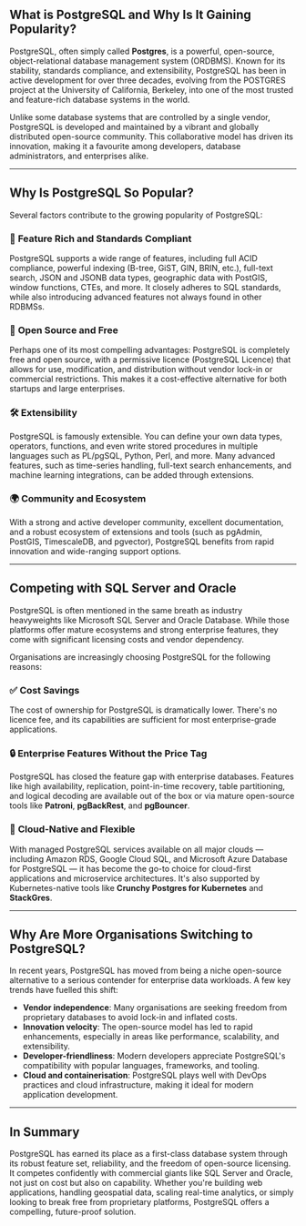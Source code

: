 

## What is PostgreSQL and Why Is It Gaining Popularity?

PostgreSQL, often simply called **Postgres**, is a powerful, open-source, object-relational database management system (ORDBMS). Known for its stability, standards compliance, and extensibility, PostgreSQL has been in active development for over three decades, evolving from the POSTGRES project at the University of California, Berkeley, into one of the most trusted and feature-rich database systems in the world.

Unlike some database systems that are controlled by a single vendor, PostgreSQL is developed and maintained by a vibrant and globally distributed open-source community. This collaborative model has driven its innovation, making it a favourite among developers, database administrators, and enterprises alike.

---

## Why Is PostgreSQL So Popular?

Several factors contribute to the growing popularity of PostgreSQL:

### 🧩 **Feature Rich and Standards Compliant**

PostgreSQL supports a wide range of features, including full ACID compliance, powerful indexing (B-tree, GiST, GIN, BRIN, etc.), full-text search, JSON and JSONB data types, geographic data with PostGIS, window functions, CTEs, and more. It closely adheres to SQL standards, while also introducing advanced features not always found in other RDBMSs.

### 💸 **Open Source and Free**

Perhaps one of its most compelling advantages: PostgreSQL is completely free and open source, with a permissive licence (PostgreSQL Licence) that allows for use, modification, and distribution without vendor lock-in or commercial restrictions. This makes it a cost-effective alternative for both startups and large enterprises.

### 🛠️ **Extensibility**

PostgreSQL is famously extensible. You can define your own data types, operators, functions, and even write stored procedures in multiple languages such as PL/pgSQL, Python, Perl, and more. Many advanced features, such as time-series handling, full-text search enhancements, and machine learning integrations, can be added through extensions.

### 🌍 **Community and Ecosystem**

With a strong and active developer community, excellent documentation, and a robust ecosystem of extensions and tools (such as pgAdmin, PostGIS, TimescaleDB, and pgvector), PostgreSQL benefits from rapid innovation and wide-ranging support options.

---

## Competing with SQL Server and Oracle

PostgreSQL is often mentioned in the same breath as industry heavyweights like Microsoft SQL Server and Oracle Database. While those platforms offer mature ecosystems and strong enterprise features, they come with significant licensing costs and vendor dependency.

Organisations are increasingly choosing PostgreSQL for the following reasons:

### ✅ **Cost Savings**

The cost of ownership for PostgreSQL is dramatically lower. There's no licence fee, and its capabilities are sufficient for most enterprise-grade applications.

### 🔒 **Enterprise Features Without the Price Tag**

PostgreSQL has closed the feature gap with enterprise databases. Features like high availability, replication, point-in-time recovery, table partitioning, and logical decoding are available out of the box or via mature open-source tools like **Patroni**, **pgBackRest**, and **pgBouncer**.

### 🚀 **Cloud-Native and Flexible**

With managed PostgreSQL services available on all major clouds — including Amazon RDS, Google Cloud SQL, and Microsoft Azure Database for PostgreSQL — it has become the go-to choice for cloud-first applications and microservice architectures. It's also supported by Kubernetes-native tools like **Crunchy Postgres for Kubernetes** and **StackGres**.

---

## Why Are More Organisations Switching to PostgreSQL?

In recent years, PostgreSQL has moved from being a niche open-source alternative to a serious contender for enterprise data workloads. A few key trends have fuelled this shift:

* **Vendor independence**: Many organisations are seeking freedom from proprietary databases to avoid lock-in and inflated costs.
* **Innovation velocity**: The open-source model has led to rapid enhancements, especially in areas like performance, scalability, and extensibility.
* **Developer-friendliness**: Modern developers appreciate PostgreSQL's compatibility with popular languages, frameworks, and tooling.
* **Cloud and containerisation**: PostgreSQL plays well with DevOps practices and cloud infrastructure, making it ideal for modern application development.

---

## In Summary

PostgreSQL has earned its place as a first-class database system through its robust feature set, reliability, and the freedom of open-source licensing. It competes confidently with commercial giants like SQL Server and Oracle, not just on cost but also on capability. Whether you're building web applications, handling geospatial data, scaling real-time analytics, or simply looking to break free from proprietary platforms, PostgreSQL offers a compelling, future-proof solution.




